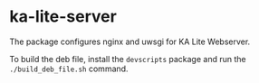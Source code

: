 ka-lite-server
===============

The package configures nginx and uwsgi for KA Lite Webserver.

To build the deb file, install the `devscripts` package and run the `./build_deb_file.sh` command.
